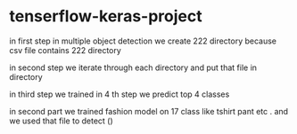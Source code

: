 # tenserflow-keras-project
in first step in multiple object detection we create 222 directory because csv file contains 222
directory

 in second step we iterate through each directory 
 and put that file in directory
 
 in third step we trained
  in 4 th step we predict top 4 classes 
  
  
  
  
  in second part we trained fashion model on 17 class like tshirt pant etc .
  and we used that file to detect 
  ()
